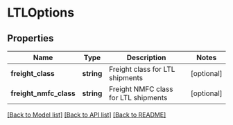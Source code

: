 # LTLOptions

## Properties
Name | Type | Description | Notes
------------ | ------------- | ------------- | -------------
**freight_class** | **string** | Freight class for LTL shipments | [optional] 
**freight_nmfc_class** | **string** | Freight NMFC class for LTL shipments | [optional] 

[[Back to Model list]](../../README.md#documentation-for-models) [[Back to API list]](../../README.md#documentation-for-api-endpoints) [[Back to README]](../../README.md)

